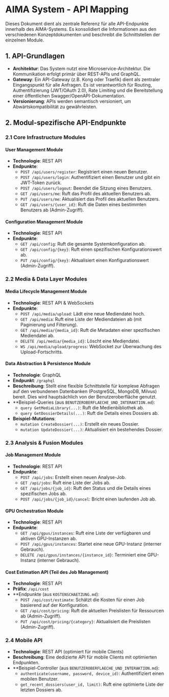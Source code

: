 # AIMA System - API Mapping

Dieses Dokument dient als zentrale Referenz für alle API-Endpunkte innerhalb des AIMA-Systems. Es konsolidiert die Informationen aus den verschiedenen Konzeptdokumenten und beschreibt die Schnittstellen der einzelnen Module.

## 1. API-Grundlagen

- **Architektur**: Das System nutzt eine Microservice-Architektur. Die Kommunikation erfolgt primär über REST-APIs und GraphQL.
- **Gateway**: Ein API-Gateway (z.B. Kong oder Traefik) dient als zentraler Eingangspunkt für alle Anfragen. Es ist verantwortlich für Routing, Authentifizierung (JWT/OAuth 2.0), Rate Limiting und die Bereitstellung einer öffentlichen Swagger/OpenAPI-Dokumentation.
- **Versionierung**: APIs werden semantisch versioniert, um Abwärtskompatibilität zu gewährleisten.

## 2. Modul-spezifische API-Endpunkte

### 2.1 Core Infrastructure Modules

#### User Management Module
- **Technologie**: REST API
- **Endpunkte**:
  - `POST /api/users/register`: Registriert einen neuen Benutzer.
  - `POST /api/users/login`: Authentifiziert einen Benutzer und gibt ein JWT-Token zurück.
  - `POST /api/users/logout`: Beendet die Sitzung eines Benutzers.
  - `GET /api/users/me`: Ruft das Profil des aktuellen Benutzers ab.
  - `PUT /api/users/me`: Aktualisiert das Profil des aktuellen Benutzers.
  - `GET /api/users/{user_id}`: Ruft die Daten eines bestimmten Benutzers ab (Admin-Zugriff).

#### Configuration Management Module
- **Technologie**: REST API
- **Endpunkte**:
  - `GET /api/config`: Ruft die gesamte Systemkonfiguration ab.
  - `GET /api/config/{key}`: Ruft einen spezifischen Konfigurationswert ab.
  - `PUT /api/config/{key}`: Aktualisiert einen Konfigurationswert (Admin-Zugriff).

### 2.2 Media & Data Layer Modules

#### Media Lifecycle Management Module
- **Technologie**: REST API & WebSockets
- **Endpunkte**:
  - `POST /api/media/upload`: Lädt eine neue Mediendatei hoch.
  - `GET /api/media`: Ruft eine Liste der Mediendateien ab (mit Paginierung und Filterung).
  - `GET /api/media/{media_id}`: Ruft die Metadaten einer spezifischen Mediendatei ab.
  - `DELETE /api/media/{media_id}`: Löscht eine Mediendatei.
  - `WS /api/media/upload/progress`: WebSocket zur Überwachung des Upload-Fortschritts.

#### Data Abstraction & Persistence Module
- **Technologie**: GraphQL
- **Endpunkt**: `/graphql`
- **Beschreibung**: Stellt eine flexible Schnittstelle für komplexe Abfragen auf den verbundenen Datenbanken (PostgreSQL, MongoDB, Milvus) bereit. Dies wird hauptsächlich von der Benutzeroberfläche genutzt.
- **Beispiel-Queries (aus `BENUTZEROBERFLAECHE_UND_INTERAKTION.md`):
  - `query GetMediaLibrary(...)`: Ruft die Medienbibliothek ab.
  - `query GetDossierDetails(...)`: Ruft die Details eines Dossiers ab.
- **Beispiel-Mutations**:
  - `mutation CreateDossier(...)`: Erstellt ein neues Dossier.
  - `mutation UpdateDossier(...)`: Aktualisiert ein bestehendes Dossier.

### 2.3 Analysis & Fusion Modules

#### Job Management Module
- **Technologie**: REST API
- **Endpunkte**:
  - `POST /api/jobs`: Erstellt einen neuen Analyse-Job.
  - `GET /api/jobs`: Ruft eine Liste der Jobs ab.
  - `GET /api/jobs/{job_id}`: Ruft den Status und die Details eines spezifischen Jobs ab.
  - `POST /api/jobs/{job_id}/cancel`: Bricht einen laufenden Job ab.

#### GPU Orchestration Module
- **Technologie**: REST API
- **Endpunkte**:
  - `GET /api/gpus/instances`: Ruft eine Liste der verfügbaren und aktiven GPU-Instanzen ab.
  - `POST /api/gpus/instances`: Startet eine neue GPU-Instanz (interner Gebrauch).
  - `DELETE /api/gpus/instances/{instance_id}`: Terminiert eine GPU-Instanz (interner Gebrauch).

#### Cost Estimation API (Teil des Job Management)
- **Technologie**: REST API
- **Präfix**: `/api/cost`
- **Endpunkte (aus `KOSTENSCHAETZUNG.md`):
  - `POST /api/cost/estimate`: Schätzt die Kosten für einen Job basierend auf der Konfiguration.
  - `GET /api/cost/pricing`: Ruft die aktuellen Preislisten für Ressourcen ab (Admin-Zugriff).
  - `PUT /api/cost/pricing/{category}`: Aktualisiert die Preislisten (Admin-Zugriff).

### 2.4 Mobile API

- **Technologie**: REST API (optimiert für mobile Clients)
- **Beschreibung**: Eine dedizierte API für mobile Clients mit optimierten Endpunkten.
- **Beispiel-Controller (aus `BENUTZEROBERFLAECHE_UND_INTERAKTION.md`):
  - `authenticate(username, password, device_id)`: Authentifiziert einen mobilen Benutzer.
  - `get_recent_dossiers(user_id, limit)`: Ruft eine optimierte Liste der letzten Dossiers ab.
